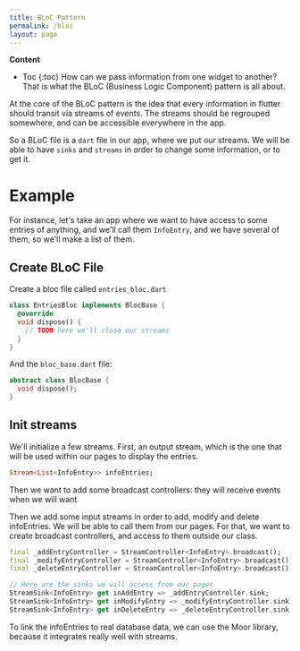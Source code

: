 ```yaml
---
title: BLoC Pattern
permalink: /bloc
layout: page
---
```

**Content**
* Toc
{:toc} 
How can we pass information from one widget to another? That is what the BLoC (Business Logic Component) pattern is all about.

At the core of the BLoC pattern is the idea that every information in flutter should transit via streams of events. The streams should be regrouped somewhere, and can be accessible everywhere in the app. 

So a BLoC file is a `dart` file in our app, where we put our streams. We will be able to have `sinks` and `streams` in order to change some information, or to get it.

# Example
For instance, let's take an app where we want to have access to some entries of anything, and we'll call them `InfoEntry`, and we have several of them, so we'll make a list of them. 

## Create BLoC File
Create a bloc file called `entries_bloc.dart`
```dart
class EntriesBloc implements BlocBase {
  @override
  void dispose() {
    // TODO here we'll close our streams
  }
}
```
And the `bloc_base.dart` file:
```dart
abstract class BlocBase {
  void dispose();
}
```

## Init streams
We'll initialize a few streams. First, an output stream, which is the one that will be used within our pages to display the entries.

```dart
Stream<List<InfoEntry>> infoEntries;
```

Then we want to add some broadcast controllers: they will receive events when we will want 

Then we add some input streams in order to add, modify and delete infoEntries. We will be able to call them from our pages. For that, we want to create broadcast controllers, and access to them outside our class.
```dart
final _addEntryController = StreamController<InfoEntry>.broadcast();
final _modifyEntryController = StreamController<InfoEntry>.broadcast();
final _deleteEntryController = StreamController<InfoEntry>.broadcast();

// Here are the sinks we will access from our pages
StreamSink<InfoEntry> get inAddEntry => _addEntryController.sink;
StreamSink<InfoEntry> get inModifyEntry => _modifyEntryController.sink;
StreamSink<InfoEntry> get inDeleteEntry => _deleteEntryController.sink;
```

To link the infoEntries to real database data, we can use the Moor library, because it integrates really well with streams.  